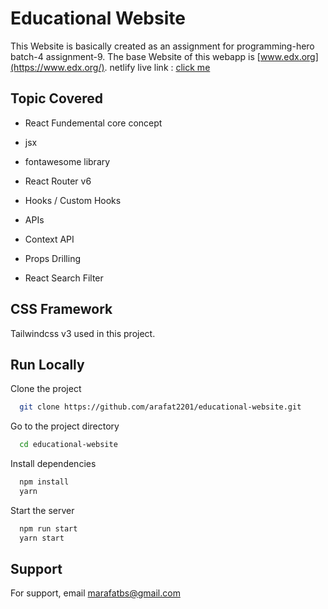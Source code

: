 # Educational Website

This Website is basically created as an assignment for programming-hero
batch-4 assignment-9. The base Website of this webapp is [www.edx.org](https://www.edx.org/).
netlify live link : [click me](https://lucent-cat-bdfe3f.netlify.app/)

## Topic Covered

- React Fundemental core concept
- jsx
- fontawesome library

- React Router v6

- Hooks / Custom Hooks

- APIs

- Context API

- Props Drilling

- React Search Filter

## CSS Framework

Tailwindcss v3 used in this project.

## Run Locally

Clone the project

```bash
  git clone https://github.com/arafat2201/educational-website.git
```

Go to the project directory

```bash
  cd educational-website
```

Install dependencies

```bash
  npm install
  yarn
```

Start the server

```bash
  npm run start
  yarn start
```

## Support

For support, email marafatbs@gmail.com
